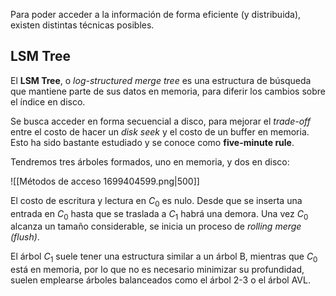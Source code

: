 Para poder acceder a la información de forma eficiente (y distribuida), existen distintas técnicas posibles.

## LSM Tree

El **LSM Tree**, o *log-structured merge tree* es una estructura de búsqueda que mantiene parte de sus datos en memoria, para diferir los cambios sobre el índice en disco.

Se busca acceder en forma secuencial a disco, para mejorar el *trade-off* entre el costo de hacer un *disk seek* y el costo de un buffer en memoria. Esto ha sido bastante estudiado y se conoce como **five-minute rule**.

Tendremos tres árboles formados, uno en memoria, y dos en disco:

![[Métodos de acceso 1699404599.png|500]]

El costo de escritura y lectura en $C_0$ es nulo. Desde que se inserta una entrada en $C_0$ hasta que se traslada a $C_1$ habrá una demora. Una vez $C_0$ alcanza un tamaño considerable, se inicia un proceso de *rolling merge (flush)*.

El árbol $C_1$ suele tener una estructura similar a un árbol B, mientras que $C_0$ está en memoria, por lo que no es necesario minimizar su profundidad, suelen emplearse árboles balanceados como el árbol 2-3 o el árbol AVL.
